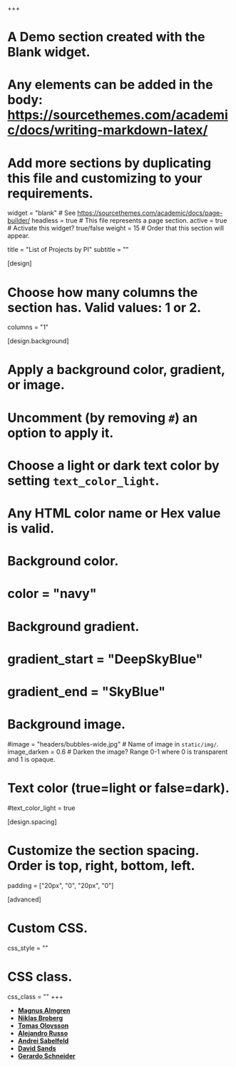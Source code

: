 +++
# A Demo section created with the Blank widget.
# Any elements can be added in the body: https://sourcethemes.com/academic/docs/writing-markdown-latex/
# Add more sections by duplicating this file and customizing to your requirements.

widget = "blank"  # See https://sourcethemes.com/academic/docs/page-builder/
headless = true  # This file represents a page section.
active = true  # Activate this widget? true/false
weight = 15  # Order that this section will appear.

title = "List of Projects by PI"
subtitle = ""

[design]
# Choose how many columns the section has. Valid values: 1 or 2.
columns = "1"

[design.background]
# Apply a background color, gradient, or image.
#   Uncomment (by removing `#`) an option to apply it.
#   Choose a light or dark text color by setting `text_color_light`.
#   Any HTML color name or Hex value is valid.

# Background color.
# color = "navy"

# Background gradient.
# gradient_start = "DeepSkyBlue"
# gradient_end = "SkyBlue"

# Background image.
#image = "headers/bubbles-wide.jpg"  # Name of image in `static/img/`.
image_darken = 0.6  # Darken the image? Range 0-1 where 0 is transparent and 1 is opaque.

# Text color (true=light or false=dark).
#text_color_light = true

[design.spacing]
# Customize the section spacing. Order is top, right, bottom, left.
padding = ["20px", "0", "20px", "0"]

[advanced]
# Custom CSS.
css_style = ""

# CSS class.
css_class = ""
+++

- [**Magnus Almgren**](https://research.chalmers.se/organisation/?tab=projects&query=Magnus+Almgren)
- [**Niklas Broberg**](https://research.chalmers.se/organisation/?tab=projects&query=Niklas+Broberg)
- [**Tomas Olovsson**](https://research.chalmers.se/organisation/?tab=projects&query=Tomas+Olovsson)
- [**Alejandro Russo**](https://research.chalmers.se/organisation/?tab=projects&query=Alejandro+Russo)
- [**Andrei Sabelfeld**](https://research.chalmers.se/organisation/?tab=projects&query=Andrei+Sabelfeld)
- [**David Sands**](https://research.chalmers.se/organisation/?tab=projects&query=David+Sands)
- [**Gerardo Schneider**](https://research.chalmers.se/organisation/?tab=projects&query=Gerardo+Schneider)
